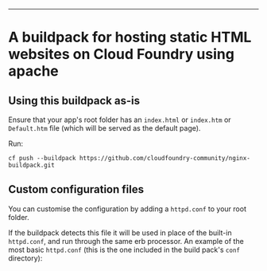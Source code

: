 ---

# A buildpack for hosting static HTML websites on Cloud Foundry using apache


## Using this buildpack as-is

Ensure that your app's root folder has an `index.html` or `index.htm` or `Default.htm` file (which will be served as the default page).

Run:

```
cf push --buildpack https://github.com/cloudfoundry-community/nginx-buildpack.git
```

## Custom configuration files

You can customise the configuration by adding a `httpd.conf` to your root folder.

If the buildpack detects this file it will be used in place of the built-in `httpd.conf`, and run through the
same erb processor.  An example of the most basic `httpd.conf` (this is the one included in the build pack's `conf` directory):

```
